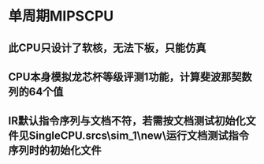 # 单周期MIPSCPU
## 此CPU只设计了软核，无法下板，只能仿真
## CPU本身模拟龙芯杯等级评测1功能，计算斐波那契数列的64个值
## IR默认指令序列与文档不符，若需按文档测试初始化文件见SingleCPU.srcs\sim_1\new\运行文档测试指令序列时的初始化文件
